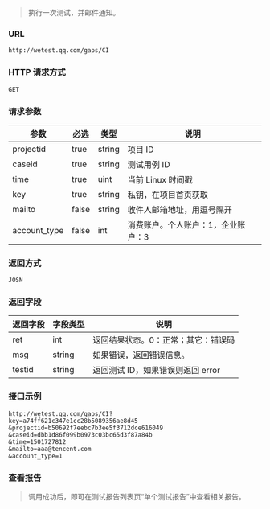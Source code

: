 > 执行一次测试，并邮件通知。
### URL

`http://wetest.qq.com/gaps/CI`

### HTTP 请求方式

`GET`

### 请求参数

| 参数 | 必选 | 类型 | 说明 |
|---------|---------|---------|---------|
| projectid | true | string |项目 ID |
| caseid | true | string |测试用例 ID |
| time | true | uint |当前 Linux 时间戳 |
| key | true | string |私钥，在项目首页获取 |
| mailto | false | string | 收件人邮箱地址，用逗号隔开 |
| account_type | false | int | 消费账户。个人账户：1，企业账户：3 |

### 返回方式
`JOSN`

### 返回字段

| 返回字段 | 字段类型 | 说明 |
|---------|---------|---------|
| ret | int | 返回结果状态。0：正常；其它：错误码 |
| msg | string | 如果错误，返回错误信息。 |
| testid | string | 返回测试 ID，如果错误则返回 error |

### 接口示例
```
http://wetest.qq.com/gaps/CI?
key=a74ff621c347e1cc28b5089356ae8d45
&projectid=b50692f7eebc7b3ee5f3712dce616049
&caseid=dbb1d86f099b0973c03bc65d3f87a84b
&time=1501727812
&mailto=aaa@tencent.com
&account_type=1
```

### 查看报告

>调用成功后，即可在测试报告列表页“单个测试报告”中查看相关报告。
